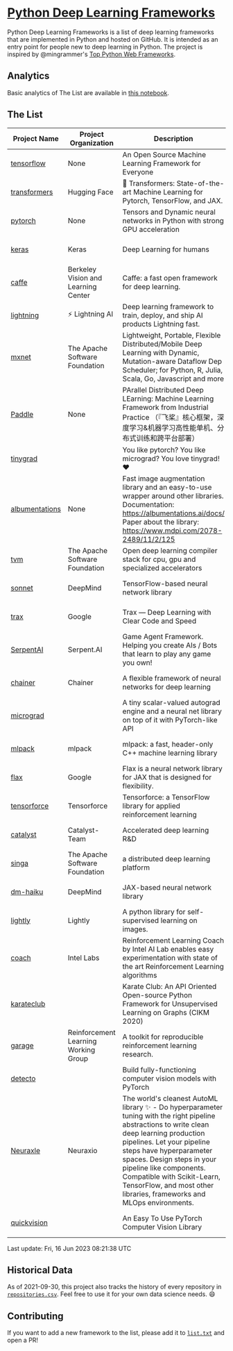 # [Python Deep Learning Frameworks](https://www.github.com/shimst3r/python-deep-learning-frameworks)

Python Deep Learning Frameworks is a list of deep learning frameworks that are implemented in Python and hosted on GitHub. It is intended as an entry point for people new to deep learning in Python. The project is inspired by @mingrammer's [Top Python Web Frameworks](https://github.com/mingrammer/python-web-framework-stars).

## Analytics

Basic analytics of The List are available in [this notebook](./notebooks/development_over_time.ipynb).

## The List

| Project Name | Project Organization | Description | Stars | Forks | Open Issues | Last Commit |
| ------------ | -------------------- | ----------- | ----: | ----: | ----------: | ----------- |
| [tensorflow](https://tensorflow.org) | None | An Open Source Machine Learning Framework for Everyone | 175565 | 88445 | 2127 | 0 day(s) ago |
| [transformers](https://huggingface.co/transformers) | Hugging Face | 🤗 Transformers: State-of-the-art Machine Learning for Pytorch, TensorFlow, and JAX. | 104144 | 20972 | 750 | 0 day(s) ago |
| [pytorch](https://pytorch.org) | None | Tensors and Dynamic neural networks in Python with strong GPU acceleration | 67881 | 18604 | 12156 | 0 day(s) ago |
| [keras](http://keras.io/) | Keras | Deep Learning for humans | 58597 | 19359 | 393 | 0 day(s) ago |
| [caffe](http://caffe.berkeleyvision.org/) | Berkeley Vision and Learning Center | Caffe: a fast open framework for deep learning. | 33417 | 18993 | 1180 | 0 day(s) ago |
| [lightning](https://lightning.ai) | ⚡️ Lightning AI  | Deep learning framework to train, deploy, and ship AI products Lightning fast. | 23711 | 2932 | 708 | 0 day(s) ago |
| [mxnet](https://mxnet.apache.org) | The Apache Software Foundation | Lightweight, Portable, Flexible Distributed/Mobile Deep Learning with Dynamic, Mutation-aware Dataflow Dep Scheduler; for Python, R, Julia, Scala, Go, Javascript and more | 20439 | 6876 | 1997 | 0 day(s) ago |
| [Paddle](http://www.paddlepaddle.org/) | None | PArallel Distributed Deep LEarning: Machine Learning Framework from Industrial Practice （『飞桨』核心框架，深度学习&机器学习高性能单机、分布式训练和跨平台部署） | 20418 | 5195 | 2000 | 0 day(s) ago |
| [tinygrad](https://github.com/geohot/tinygrad) |  | You like pytorch? You like micrograd? You love tinygrad! ❤️  | 14049 | 1396 | 58 | 0 day(s) ago |
| [albumentations](https://albumentations.ai) | None | Fast image augmentation library and an easy-to-use wrapper around other libraries. Documentation:  https://albumentations.ai/docs/ Paper about the library: https://www.mdpi.com/2078-2489/11/2/125 | 12152 | 1516 | 368 | 0 day(s) ago |
| [tvm](https://tvm.apache.org/) | The Apache Software Foundation | Open deep learning compiler stack for cpu, gpu and specialized accelerators | 9874 | 3069 | 689 | 0 day(s) ago |
| [sonnet](https://sonnet.dev/) | DeepMind | TensorFlow-based neural network library | 9571 | 1360 | 34 | 1 day(s) ago |
| [trax](https://github.com/google/trax) | Google | Trax — Deep Learning with Clear Code and Speed | 7575 | 792 | 107 | 0 day(s) ago |
| [SerpentAI](http://serpent.ai) | Serpent.AI | Game Agent Framework. Helping you create AIs / Bots that learn to play any game you own! | 6515 | 771 | 2 | 1 day(s) ago |
| [chainer](https://chainer.org) | Chainer | A flexible framework of neural networks for deep learning | 5805 | 1391 | 12 | 1 day(s) ago |
| [micrograd](https://github.com/karpathy/micrograd) |  | A tiny scalar-valued autograd engine and a neural net library on top of it with PyTorch-like API | 5284 | 635 | 25 | 0 day(s) ago |
| [mlpack](https://www.mlpack.org/) | mlpack | mlpack: a fast, header-only C++ machine learning library | 4433 | 1503 | 32 | 0 day(s) ago |
| [flax](https://flax.readthedocs.io) | Google | Flax is a neural network library for JAX that is designed for flexibility. | 4404 | 507 | 153 | 0 day(s) ago |
| [tensorforce](https://github.com/tensorforce/tensorforce) | Tensorforce | Tensorforce: a TensorFlow library for applied reinforcement learning | 3237 | 542 | 36 | 2 day(s) ago |
| [catalyst](https://catalyst-team.com) | Catalyst-Team | Accelerated deep learning R&D | 3138 | 399 | 4 | 1 day(s) ago |
| [singa](https://github.com/apache/singa) | The Apache Software Foundation | a distributed deep learning platform | 2837 | 989 | 53 | 1 day(s) ago |
| [dm-haiku](https://dm-haiku.readthedocs.io) | DeepMind | JAX-based neural network library | 2514 | 212 | 98 | 1 day(s) ago |
| [lightly](https://docs.lightly.ai/self-supervised-learning/) | Lightly | A python library for self-supervised learning on images. | 2359 | 201 | 87 | 0 day(s) ago |
| [coach](https://intellabs.github.io/coach/) | Intel Labs | Reinforcement Learning Coach by Intel AI Lab enables easy experimentation with state of the art Reinforcement Learning algorithms | 2248 | 452 | 90 | 11 day(s) ago |
| [karateclub](https://karateclub.readthedocs.io) |  | Karate Club: An API Oriented Open-source Python Framework for Unsupervised Learning on Graphs (CIKM 2020) | 1915 | 231 | 4 | 2 day(s) ago |
| [garage](https://github.com/rlworkgroup/garage) | Reinforcement Learning Working Group | A toolkit for reproducible reinforcement learning research. | 1700 | 293 | 233 | 1 day(s) ago |
| [detecto](https://detecto.readthedocs.io/) |  | Build fully-functioning computer vision models with PyTorch | 594 | 105 | 44 | 1 day(s) ago |
| [Neuraxle](https://www.neuraxle.org/) | Neuraxio | The world's cleanest AutoML library ✨ - Do hyperparameter tuning with the right pipeline abstractions to write clean deep learning production pipelines. Let your pipeline steps have hyperparameter spaces. Design steps in your pipeline like components. Compatible with Scikit-Learn, TensorFlow, and most other libraries, frameworks and MLOps environments. | 569 | 59 | 38 | 4 day(s) ago |
| [quickvision](https://github.com/oke-aditya/quickvision) |  | An Easy To Use PyTorch Computer Vision Library | 50 | 5 | 19 | 30 day(s) ago |

Last update: Fri, 16 Jun 2023 08:21:38 UTC

## Historical Data

As of 2021-09-30, this project also tracks the history of every repository in [`repositories.csv`](./repositories.csv). Feel free to use it for your own data science needs. :smile:

## Contributing

If you want to add a new framework to the list, please add it to [`list.txt`](./python-deep-learning-frameworks/list.txt) and open a PR!